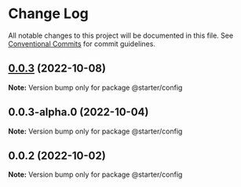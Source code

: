 # Change Log

All notable changes to this project will be documented in this file.
See [Conventional Commits](https://conventionalcommits.org) for commit guidelines.

## [0.0.3](https://github.com/ccreusat/starter-monorepo-lerna-vite/compare/@starter/config@0.0.3-alpha.0...@starter/config@0.0.3) (2022-10-08)

**Note:** Version bump only for package @starter/config





## 0.0.3-alpha.0 (2022-10-04)

**Note:** Version bump only for package @starter/config





## 0.0.2 (2022-10-02)

**Note:** Version bump only for package @starter/config
